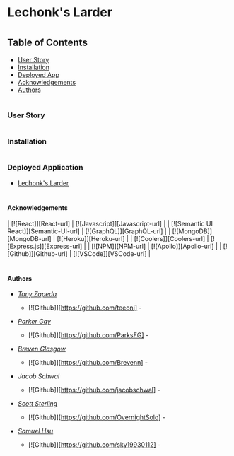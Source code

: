 # Lechonk's Larder

#

<!-- Example Image or Gif goes here -->
<!-- Description goes here -->

#

## Table of Contents

- [User Story](#user-story)
- [Installation](#installation)
- [Deployed App](#deployed-application)
- [Acknowledgements](#acknowledgements)
- [Authors](#authors)

#
### User Story



#
### Installation



#
### Deployed Application

- [Lechonk's Larder]()

#
#### Acknowledgements

| [![React]][React-url] | [![Javascript]][Javascript-url] |
| [![Semantic UI React]][Semantic-UI-url] | [![GraphQL]][GraphQL-url] |
| [![MongoDB]][MongoDB-url] | [![Heroku]][Heroku-url] |
| [![Coolers]][Coolers-url] | [![Express.js]][Express-url] |
| [![NPM]][NPM-url] | [![Apollo]][Apollo-url] |
| [![Github]][Github-url] | [![VSCode]][VSCode-url] |

#
#### Authors

* *[Tony Zapeda]()*

    - [![Github]][https://github.com/teeoni]   - []()

* *[Parker Gay]()*

    - [![Github]][https://github.com/ParksFG]   - []()

* *[Breven Glasgow]()*

    - [![Github]][https://github.com/Brevenn]   - []()

* *Jacob Schwal*

    - [![Github]][https://github.com/jacobschwal]   - []()

* *[Scott Sterling]()*

    - [![Github]][https://github.com/OvernightSolo]   - []()

* *[Samuel Hsu]()*

    - [![Github]][https://github.com/sky19930112]   - []()